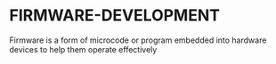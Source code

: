 # FIRMWARE-DEVELOPMENT
Firmware is a form of microcode or program embedded into hardware devices to help them operate effectively
